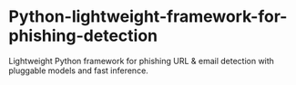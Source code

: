 # Python-lightweight-framework-for-phishing-detection
Lightweight Python framework for phishing URL &amp; email detection with pluggable models and fast inference.
